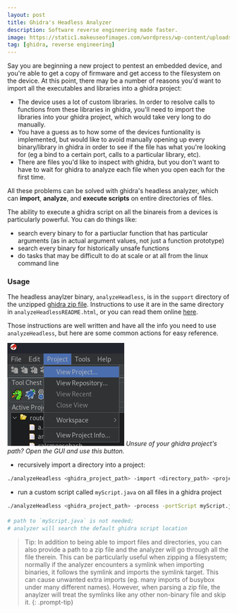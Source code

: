 ```yaml
---
layout: post
title: Ghidra's Headless Analyzer
description: Software reverse engineering made faster.
image: https://static1.makeuseofimages.com/wordpress/wp-content/uploads/2022/03/Installing-Ghidra-in-Linux.jpg
tag: [ghidra, reverse engineering]
---
```


Say you are beginning a new project to pentest an embedded device, and you're able to get a copy of firmware and get access to the filesystem on the device. At this point, there may be a number of reasons you'd want to import all the executables and libraries into a ghidra project:

- The device uses a lot of custom libraries. In order to resolve calls to functions from these libraries in ghidra, you'll need to import the libraries into your ghidra project, which would take very long to do manually.
- You have a guess as to how some of the devices funtionality is implemented, but would like to avoid manually opening up every binary/library in ghidra in order to see if the file has what you're looking for (eg a bind to a certain port, calls to a particular library, etc).
- There are files you'd like to inspect with ghidra, but you don't want to have to wait for ghidra to analyze each file when you open each for the first time.

All these problems can be solved with ghidra's headless analyzer, which can **import**, **analyze**, and **execute scripts** on entire directories of files.

The ability to execute a ghidra script on all the binareis from a devices is particularly powerful. You can do things like:

- search every binary to for a partiuclar function that has particular arguments (as in actual argument values, not just a function prototype)
- search every binary for historically unsafe functions 
- do tasks that may be difficult to do at scale or at all from the linux command line 

### Usage

The headless anaylzer binary, `analyzeHeadless`, is in the `support` directory of the unzipped [ghidra zip file](https://github.com/NationalSecurityAgency/ghidra/releases). Instructions to use it are in the same directory in `analyzeHeadlessREADME.html`, or you can read them online [here](https://static.grumpycoder.net/pixel/support/analyzeHeadlessREADME.html).

Those instructions are well written and have all the info you need to use `analyzeHeadless`, but here are some common actions for easy reference.

![](/assets/images/ghidra_project_btn.png)
_Unsure of your ghidra project's path? Open the GUI and use this button._

- recursively import a directory into a project:

```bash
./analyzeHeadless <ghidra_project_path> -import <directory_path> <project_name> -recursive
```

- run a custom script called `myScript.java` on all files in a ghidra project

```bash
./analyzeHeadless <ghidra_project_path> -process -portScript myScript.java

# path to `myScript.java` is not needed;
# analyzer will search the default ghidra script location
```

        
> Tip: In addition to being able to import files and directories, you can also provide a path to a zip file and the analyzer will go through all the file therein. This can be particularly useful when zipping a filesystem; normally if the analyzer encounters a symlink when importing binaries, it follows the symlink and imports the symlink target. This can cause unwanted extra imports (eg. many imports of busybox under many different names). However, when parsing a zip file, the anaylzer will treat the symlinks like any other non-binary file and skip it.
{: .prompt-tip}

